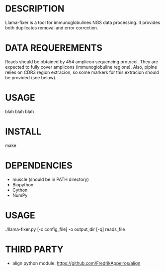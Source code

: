 # DESCRIPTION

Llama-fixer is a tool for immunoglobulines NGS data processing.
It provides both duplicates removal and error correction.


# DATA REQUEREMENTS

Reads should be obtained by 454 amplicon sequencing protocol.
They are expected to fully cover amplicons (immunoglobuline regions).
Also, piplne relies on CDR3 region extracion, so some markers for this
extracion should be provided (see below).

# USAGE

blah blah blah

# INSTALL

make

# DEPENDENCIES

* muscle (should be in PATH directory)
* Biopython
* Cython
* NumPy

# USAGE

./llama-fixer.py [-c config_file] -o output_dir [-q] reads_file

# THIRD PARTY

* align python module: https://github.com/FredrikAppelros/align